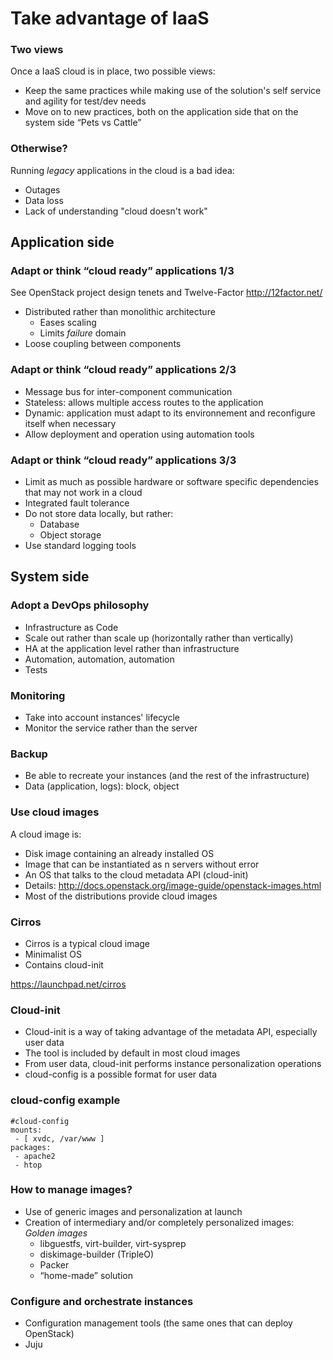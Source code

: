 # Take advantage of IaaS

### Two views

Once a IaaS cloud is in place, two possible views:

-   Keep the same practices while making use of the solution's self service and agility for test/dev needs
-   Move on to new practices, both on the application side that on the system side  “Pets vs Cattle”

### Otherwise?

Running *legacy* applications in the cloud is a bad idea:

-   Outages
-   Data loss
-   Lack of understanding "cloud doesn't work"

## Application side

### Adapt or think “cloud ready” applications 1/3

See OpenStack project design tenets and Twelve-Factor <http://12factor.net/>

-   Distributed rather than monolithic architecture
    -   Eases scaling
    -   Limits *failure* domain
-   Loose coupling between components

### Adapt or think “cloud ready” applications 2/3

-   Message bus for inter-component communication
-   Stateless: allows multiple access routes to the application
-   Dynamic: application must adapt to its environnement and reconfigure itself when necessary
-   Allow deployment and operation using automation tools

### Adapt or think “cloud ready” applications 3/3

-   Limit as much as possible hardware or software specific dependencies that may not work in a cloud
-   Integrated fault tolerance
-   Do not store data locally, but rather:
    -   Database
    -   Object storage
-   Use standard logging tools

## System side

### Adopt a DevOps philosophy

-   Infrastructure as Code
-   Scale out rather than scale up (horizontally rather than vertically)
-   HA at the application level rather than infrastructure
-   Automation, automation, automation
-   Tests

### Monitoring

-   Take into account instances' lifecycle
-   Monitor the service rather than the server

### Backup

-   Be able to recreate your instances (and the rest of the infrastructure)
-   Data (application, logs): block, object

### Use cloud images

A cloud image is:

-   Disk image containing an already installed OS
-   Image that can be instantiated as n servers without error
-   An OS that talks to the cloud metadata API (cloud-init)
-   Details: <http://docs.openstack.org/image-guide/openstack-images.html>
-   Most of the distributions provide cloud images

### Cirros

-   Cirros is a typical cloud image
-   Minimalist OS
-   Contains cloud-init

<https://launchpad.net/cirros>

### Cloud-init

-   Cloud-init is a way of taking advantage of the metadata API, especially user data
-   The tool is included by default in most cloud images
-   From user data, cloud-init performs instance personalization operations
-   cloud-config is a possible format for user data

### cloud-config example

    #cloud-config
    mounts:
     - [ xvdc, /var/www ]
    packages:
     - apache2
     - htop

### How to manage images?

-   Use of generic images and personalization at launch
-   Creation of intermediary and/or completely personalized images:
    *Golden images*
    -   libguestfs, virt-builder, virt-sysprep
    -   diskimage-builder (TripleO)
    -   Packer
    -   “home-made” solution

### Configure and orchestrate instances

-   Configuration management tools (the same ones that can deploy OpenStack)
-   Juju

